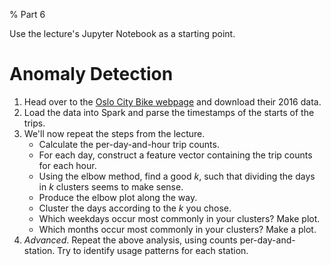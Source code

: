 % Part 6

Use the lecture's Jupyter Notebook as a starting point.

# Anomaly Detection

1. Head over to the [Oslo City Bike webpage][ocb] and download their
   2016 data.
2. Load the data into Spark and parse the timestamps of the starts of
   the trips.
3. We'll now repeat the steps from the lecture.
     - Calculate the per-day-and-hour trip counts.
     - For each day, construct a feature vector containing the trip
       counts for each hour.
     - Using the elbow method, find a good $k$, such that dividing
       the days in $k$ clusters seems to make sense.
     - Produce the elbow plot along the way.
     - Cluster the days according to the $k$ you chose.
     - Which weekdays occur most commonly in your clusters? Make plot.
     - Which months occur most commonly in your clusters? Make a plot.
4. *Advanced*. Repeat the above analysis, using counts
   per-day-and-station. Try to identify usage patterns for each
   station.


[ocb]: https://developer.oslobysykkel.no/data

